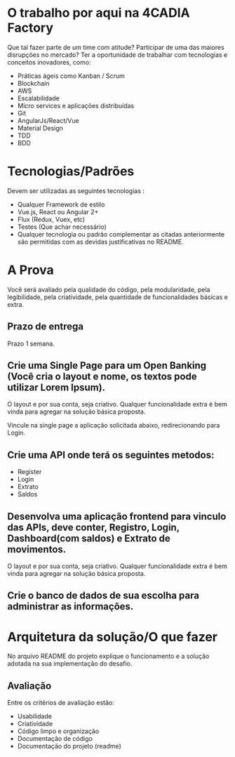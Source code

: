# O trabalho por aqui na 4CADIA Factory

Que tal fazer parte de um time com atitude? Participar de uma das maiores disrupções no mercado? Ter a oportunidade de trabalhar com tecnologias e conceitos inovadores, como:

* Práticas ágeis como Kanban / Scrum
* Blockchain
* AWS
* Escalabilidade
* Micro services e aplicações distribuídas
* Git
* AngularJs/React/Vue
* Material Design
* TDD
* BDD

# Tecnologias/Padrões

Devem ser utilizadas as seguintes tecnologias :

* Qualquer Framework de estilo 
* Vue.js, React ou Angular 2+
* Flux (Redux, Vuex, etc)
* Testes (Que achar necessário) 
* Qualquer tecnologia ou padrão complementar as citadas anteriormente são permitidas com as devidas justificativas no README.

# A Prova

Você será avaliado pela qualidade do código, pela modularidade, pela legibilidade, pela criatividade, pela quantidade de funcionalidades básicas e extra.

## Prazo de entrega

Prazo 1 semana.

## Crie uma Single Page para um Open Banking (Você cria o layout e nome, os textos pode utilizar Lorem Ipsum). 

O layout e por sua conta, seja criativo.
Qualquer funcionalidade extra é bem vinda para agregar na solução básica proposta.

Vincule na single page a aplicação solicitada abaixo, redirecionando para Login.

## Crie uma API onde terá os seguintes metodos:

* Register
* Login
* Extrato
* Saldos

## Desenvolva uma aplicação frontend para vinculo das APIs, deve conter, Registro, Login, Dashboard(com saldos) e Extrato de movimentos.

O layout e por sua conta, seja criativo.
Qualquer funcionalidade extra é bem vinda para agregar na solução básica proposta.

## Crie o banco de dados de sua escolha para administrar as informações.

# Arquitetura da solução/O que fazer

No arquivo README do projeto explique o funcionamento e a solução adotada na sua implementação do desafio.

## Avaliação

Entre os critérios de avaliação estão:

* Usabilidade
* Criatividade
* Código limpo e organização
* Documentação de código
* Documentação do projeto (readme)

